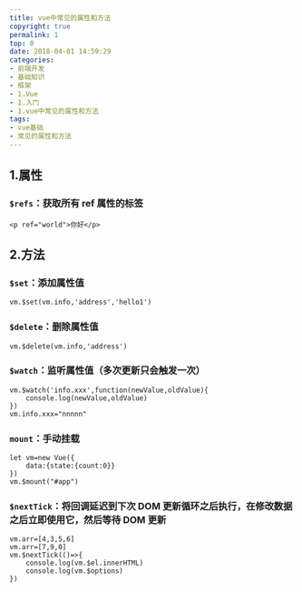 ```yaml
---
title: vue中常见的属性和方法
copyright: true
permalink: 1
top: 0
date: 2018-04-01 14:59:29
categories:
- 前端开发
- 基础知识
- 框架
- 1.Vue
- 1.入门
- 1.vue中常见的属性和方法
tags:
- vue基础
- 常见的属性和方法
---
```


## 1.属性

### `$refs`：获取所有 ref 属性的标签

```
<p ref="world">你好</p>
```

## 2.方法

### `$set`：添加属性值

```
vm.$set(vm.info,'address','hello1')
```

### `$delete`：删除属性值

```
vm.$delete(vm.info,'address')
```

### `$watch`：监听属性值（多次更新只会触发一次）

```
vm.$watch('info.xxx',function(newValue,oldValue){
    console.log(newValue,oldValue)
})
vm.info.xxx="nnnnn"
```

### `mount`：手动挂载

```
let vm=new Vue({
    data:{state:{count:0}}
})
vm.$mount("#app")
```

### `$nextTick`：将回调延迟到下次 DOM 更新循环之后执行，在修改数据之后立即使用它，然后等待 DOM 更新

```
vm.arr=[4,3,5,6]
vm.arr=[7,9,0]
vm.$nextTick(()=>{
    console.log(vm.$el.innerHTML)
    console.log(vm.$options)
})
```

